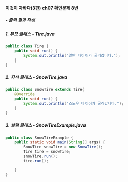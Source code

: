 #### 이것이 자바다(3판) ch07 확인문제 8번
##### - 출력 결과 작성

##### 1. 부모 클래스 - Tire.java
```java
public class Tire {
	public void run() {
		System.out.println("일반 타이어가 굴러갑니다.");
	}
}
```

##### 2. 자식 클래스 - SnowTire.java
```java
public class SnowTire extends Tire{
	@Override
	public void run() {
		System.out.println("스노우 타이어가 굴러갑니다.");
	}
}
```

##### 3. 실행 클래스 - SnowTireExample.java
```java
public class SnowTireExample {
	public static void main(String[] args) {
		SnowTire snowTire = new SnowTire();
		Tire tire = snowTire;
		snowTire.run();
		tire.run();

	}
}
```

